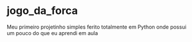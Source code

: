 # jogo_da_forca
Meu primeiro projetinho simples ferito totalmente em Python onde possui um pouco do que eu aprendi em aula
